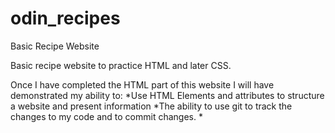 # odin_recipes
Basic Recipe Website

Basic recipe website to practice HTML and later CSS.

Once I have completed the HTML part of this website I will have demonstrated my ability to:
    *Use HTML Elements and attributes to structure a website and present information
    *The ability to use git to track the changes to my code and to commit changes. 
    *